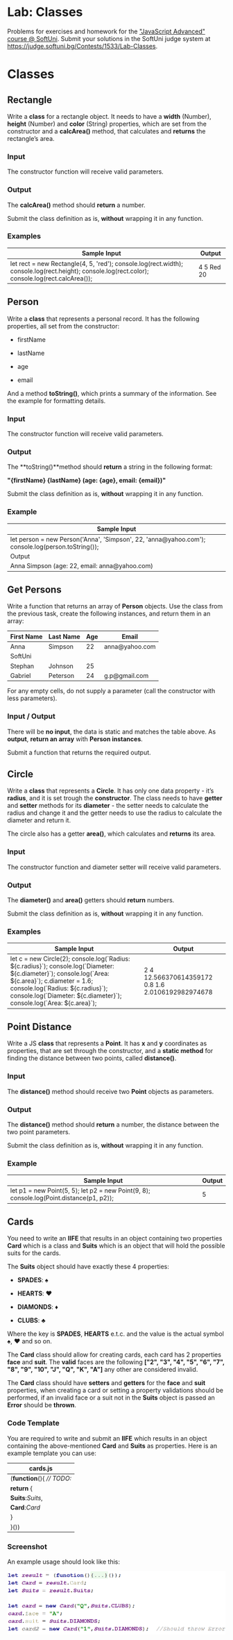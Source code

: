 Lab: Classes
============

Problems for exercises and homework for the ["JavaScript Advanced" course \@
SoftUni](https://softuni.bg/courses/js-advanced). Submit your solutions in the
SoftUni judge system at <https://judge.softuni.bg/Contests/1533/Lab-Classes>.

Classes
=======

Rectangle
---------

Write a **class** for a rectangle object. It needs to have a **width** (Number),
**height** (Number) and **color** (String) properties, which are set from the
constructor and a **calcArea()** method, that calculates and **returns** the
rectangle’s area.

### Input

The constructor function will receive valid parameters.

### Output

The **calcArea()** method should **return** a number.

Submit the class definition as is, **without** wrapping it in any function.

### Examples

| Sample Input                                                                                                                                     | Output     |
|--------------------------------------------------------------------------------------------------------------------------------------------------|------------|
| let rect = new Rectangle(4, 5, 'red'); console.log(rect.width); console.log(rect.height); console.log(rect.color); console.log(rect.calcArea()); | 4 5 Red 20 |

Person
------

Write a **class** that represents a personal record. It has the following
properties, all set from the constructor:

-   firstName

-   lastName

-   age

-   email

And a method **toString()**, which prints a summary of the information. See the
example for formatting details.

### Input

The constructor function will receive valid parameters.

### Output

The **toString()**method should **return** a string in the following format:

**"{firstName} {lastName} (age: {age}, email: {email})"**

Submit the class definition as is, **without** wrapping it in any function.

### Example

| Sample Input                                                                                       |
|----------------------------------------------------------------------------------------------------|
| let person = new Person('Anna', 'Simpson', 22, 'anna\@yahoo.com'); console.log(person.toString()); |
| Output                                                                                             |
| Anna Simpson (age: 22, email: anna\@yahoo.com)                                                     |

Get Persons
-----------

Write a function that returns an array of **Person** objects. Use the class from
the previous task, create the following instances, and return them in an array:

| First Name | Last Name | Age | Email           |
|------------|-----------|-----|-----------------|
| Anna       | Simpson   | 22  | anna\@yahoo.com |
| SoftUni    |           |     |                 |
| Stephan    | Johnson   | 25  |                 |
| Gabriel    | Peterson  | 24  | g.p\@gmail.com  |

For any empty cells, do not supply a parameter (call the constructor with less
parameters).

### Input / Output

There will be **no input**, the data is static and matches the table above. As
**output**, **return an array** with **Person instances**.

Submit a function that returns the required output.

Circle
------

Write a **class** that represents a **Circle**. It has only one data property -
it’s **radius**, and it is set trough the **constructor**. The class needs to
have **getter** and **setter** methods for its **diameter** - the setter needs
to calculate the radius and change it and the getter needs to use the radius to
calculate the diameter and return it.

The circle also has a getter **area()**, which calculates and **returns** its
area.

### Input

The constructor function and diameter setter will receive valid parameters.

### Output

The **diameter()** and **area()** getters should **return** numbers.

Submit the class definition as is, **without** wrapping it in any function.

### Examples

| Sample Input                                                                                                                                                                                                                                                                       | Output                                            |
|------------------------------------------------------------------------------------------------------------------------------------------------------------------------------------------------------------------------------------------------------------------------------------|---------------------------------------------------|
| let c = new Circle(2); console.log(\`Radius: \${c.radius}\`); console.log(\`Diameter: \${c.diameter}\`); console.log(\`Area: \${c.area}\`); c.diameter = 1.6; console.log(\`Radius: \${c.radius}\`); console.log(\`Diameter: \${c.diameter}\`); console.log(\`Area: \${c.area}\`); | 2 4 12.566370614359172 0.8 1.6 2.0106192982974678 |

Point Distance
--------------

Write a JS **class** that represents a **Point**. It has **x** and **y**
coordinates as properties, that are set through the constructor, and a **static
method** for finding the distance between two points, called **distance()**.

### Input

The **distance()** method should receive two **Point** objects as parameters.

### Output

The **distance()** method should **return** a number, the distance between the
two point parameters.

Submit the class definition as is, **without** wrapping it in any function.

### Example

| Sample Input                                                                             | Output |
|------------------------------------------------------------------------------------------|--------|
| let p1 = new Point(5, 5); let p2 = new Point(9, 8); console.log(Point.distance(p1, p2)); | 5      |

Cards
-----

You need to write an **IIFE** that results in an object containing two
properties **Card** which is a class and **Suits** which is an object that will
hold the possible suits for the cards.

The **Suits** object should have exactly these 4 properties:

-   **SPADES**: ♠

-   **HEARTS**: ♥

-   **DIAMONDS**: ♦

-   **CLUBS**: ♣

Where the key is **SPADES**, **HEARTS** e.t.c. and the value is the actual
symbol ♠, ♥ and so on.

The **Card** class should allow for creating cards, each card has 2 properties
**face** and **suit**. The **valid** faces are the following **["2", "3", "4",
"5", "6", "7", "8", "9", "10", "J", "Q", "K", "A"]** any other are considered
invalid.

The **Card** class should have **setters** and **getters** for the **face** and
**suit** properties, when creating a card or setting a property validations
should be performed, if an invalid face or a suit not in the **Suits** object is
passed an **Error** should be **thrown**.

### Code Template

You are required to write and submit an **IIFE** which results in an object
containing the above-mentioned **Card** and **Suits** as properties. Here is an
example template you can use:

| cards.js                                                                        |
|---------------------------------------------------------------------------------|
| (**function**(){ *// TODO:*                                                     |
| **return** {                                                                    |
| **Suits**:*Suits*,                                                              |
| **Card**:*Card*                                                                 |
| }                                                                               |
| }())                                                                            |

### Screenshot

An example usage should look like this:

![](media/734cc30811048a964492c69901d3383e.png)
